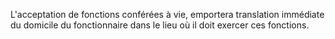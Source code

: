 L'acceptation de fonctions conférées à vie, emportera translation immédiate du domicile du fonctionnaire dans le lieu où il doit exercer ces fonctions.
